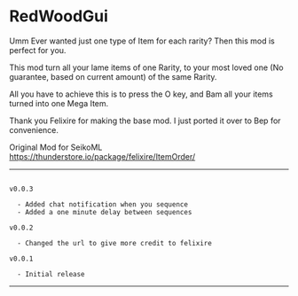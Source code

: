 # RedWoodGui
Umm
Ever wanted just one type of Item for each rarity?
Then this mod is perfect for you.

This mod turn all your lame items of one Rarity, to your most loved one (No guarantee, based on current amount) of the same Rarity.

All you have to achieve this is to press the O key, and Bam all your items turned into one Mega Item.

Thank you Felixire for making the base mod.
I just ported it over to Bep for convenience.

Original Mod for SeikoML https://thunderstore.io/package/felixire/ItemOrder/

----
```**Changenotes**

v0.0.3

  - Added chat notification when you sequence
  - Added a one minute delay between sequences

v0.0.2

  - Changed the url to give more credit to felixire

v0.0.1

  - Initial release
```
----
